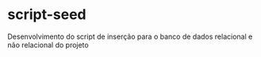 # script-seed
Desenvolvimento do script de inserção para o banco de dados relacional e não relacional do projeto
